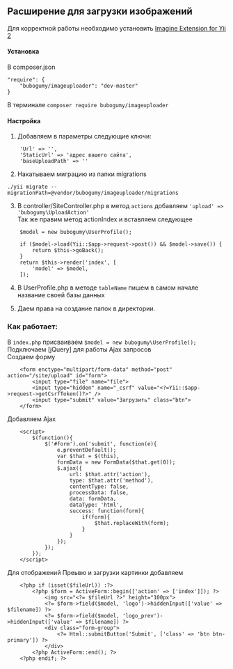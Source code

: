 ## Расширение для загрузки изображений
Для корректной работы необходимо установить [Imagine Extension for Yii 2](http://www.yiiframework.com/doc-2.0/ext-imagine-index.html)  

#### Установка  
В composer.json  
```
"require": {
    "bubogumy/imageuploader": "dev-master"
}
```  
В терминале ``composer require bubogumy/imageuploader``  

#### Настройка  

1. Добавляем в параметры следующие ключи:

````
    'Url' => '',
    'StaticUrl' => 'адрес вашего сайта',
    'baseUploadPath' => ''
````  
2. Накатываем миграцию из папки migrations
```
./yii migrate --migrationPath=@vendor/bubogumy/imageuploader/migrations
```

3. В controller/SiteController.php в метод ``actions`` добавляем ``'upload' => 'bubogumy\UploadAction'``  
Так же правим метод actionIndex и вставляем следующее  
````
    $model = new bubogumy\UserProfile();
    
    if ($model->load(Yii::$app->request->post()) && $model->save()) {
        return $this->goBack();
    }
    return $this->render('index', [
        'model' => $model,
    ]);
````
4. В UserProfile.php в методе ``tableName`` пишем в самом начале название своей базы данных  

5. Даем права на создание папок в директории.  

### Как работает:  
В ``index.php`` присваиваем ``$model = new bubogumy\UserProfile();``  
Подключаем [jQuery] для работы Ajax запросов  
Создаем форму  
````
    <form enctype="multipart/form-data" method="post" action="/site/upload" id="form">
        <input type="file" name="file">
        <input type="hidden" name="_csrf" value="<?=Yii::$app->request->getCsrfToken()?>" />
        <input type="submit" value="Загрузить" class="btn">
    </form>
````  
Добавляем Ajax  
````
    <script>
        $(function(){
            $('#form').on('submit', function(e){
                e.preventDefault();
                var $that = $(this),
                formData = new FormData($that.get(0));
                $.ajax({
                    url: $that.attr('action'),
                    type: $that.attr('method'),
                    contentType: false,
                    processData: false,
                    data: formData,
                    dataType: 'html',
                    success: function(form){
                        if(form){
                            $that.replaceWith(form);
                        }
                    }
                });
            });
        });
    </script>
````  
Для отображений Преьвю и загрузки картинки добавляем 

````
    <?php if (isset($fileUrl)) :?>
        <?php $form = ActiveForm::begin(['action' => ['index']]); ?>
            <img src="<?= $fileUrl ?>" height="100px">
            <?= $form->field($model, 'logo')->hiddenInput(['value' => $filename]) ?>
            <?= $form->field($model, 'logo_prev')->hiddenInput(['value' => $filename]) ?>
            <div class="form-group">
                <?= Html::submitButton('Submit', ['class' => 'btn btn-primary']) ?>
            </div>
        <?php ActiveForm::end(); ?>
    <?php endif; ?>
````


